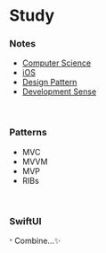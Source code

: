 # Study

### Notes
- [Computer Science](https://github.com/HyopangWorld/Study/blob/master/Notes/ComputerScience.md)
- [iOS](https://github.com/HyopangWorld/Study/blob/master/Notes/iOS.md)
- [Design Pattern](https://github.com/HyopangWorld/Study/blob/master/Notes/DesignPattern.md)
- [Development Sense](https://github.com/HyopangWorld/Study/blob/master/Notes/Development_common_sense.md)

<br>

### Patterns
- MVC
- MVVM
- MVP
- RIBs

<br>

### SwiftUI
ᐩ Combine...✨ 

<br>
